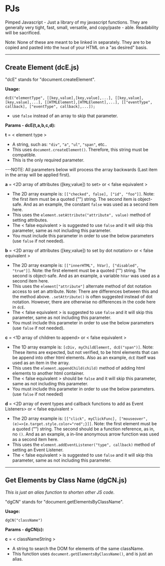# PJs
Pimped Javascript - Just a library of my javascript functions. They are generally very tight, fast, small, versatile, and copy/paste - able. Readability will be sacrificed.

Note: None of these are meant to be linked in separately. They are to be copied and pasted into the `head` of your HTML on a "as desired" basis.

<hr>

Create Element  (dcE.js)
------------------------
"dcE" stands for "document.createElement".


**Usage:**

`dcE("elementType", [[key,value],[key,value],...], [[key,value],[key,value],...], [[HTMLElement],[HTMLElement],...], [["eventType", callback], ["eventType", callback],...]);`
* use `false` instead of an array to skip that parameter.


**Params - dcE(t,a,b,c,d):**

**t**  = < element type >
* A string, such as: `"div"`, `"a"`, `"ul"`, `"span"`, etc..
* This uses `document.createElement()`. Therefore, this string must be compatible.
* This is the only required parameter.

---NOTE: All parameters below will process the array backwards (Last item in the array will be applied first).

**a** = <2D array of attributes ([key,value]) to set> or < false equivalent >
* The 2D array example is: `[["checked", false], ["id", "foo"]]`. Note: the first item must be a quoted ("") string. The second item is object-safe. And as an example, the constant `false` was used as a second item here.
* This uses the `element.setAttribute("attribute", value)`  method of setting attributes.
* The < false equivalent > is suggested to use `false` and it will skip this parameter, same as not including this parameter.
* You must include this parameter in order to use the below parameters (use `false` if not needed).

**b** = <2D array of attributes ([key,value]) to set by dot notation> or < false equivalent >
* The 2D array example is: `[["innerHTML", hVar], ["disabled", "true"]]`. Note: the first element must be a quoted ("") string. The second is object-safe. And as an example, a variable `hVar` was used as a second item here.
* This uses the `element["attribute"]` alternate method of dot notation access to set an attribute. Note: There are differences between this and the method above. `.setAttribute()` is often suggested instead of dot notation. However, there are otherwise no differences in the code here in `dcE`.
* The < false equivalent > is suggested to use `false` and it will skip this parameter, same as not including this parameter.
* You must include this parameter in order to use the below parameters (use `false` if not needed).

**c** = <1D array of children to append> or < false equivalent >
* The 1D array example is: `[cDiv, myChildElement, dcE("span")]`. Note: These items are expected, but not verified, to be html elements that can be append into other html elements. Also as an example, `dcE` itself was used as an item in the array.
* This uses the `element.appendChild(child)` method of adding html elements to another html container.
* The < false equivalent > should be `false` and it will skip this parameter, same as not including this parameter.
* You must include this parameter in order to use the below parameters. (use `false` if not needed)

**d** = <2D array of event types and callback functions to add as Event Listeners> or < false equivalent >
* The 2D array example is: `[["click", myClickFunc], ["mouseover", (e)=>{e.target.style.color="red";}]]`. Note: the first element must be a quoted ("") string. The second should be a function reference, as in, no `()`.  And as an example, a in-line anonymous arrow function was used as a second item here.
* This uses the `element.addEventListener("type", callback)` method of setting an Event Listener.
* The < false equivalent > is suggested to use `false` and it will skip this parameter, same as not including this parameter.

<hr>

Get Elements by Class Name  (dgCN.js)
------------------------
*This is just an alias function to shorten other JS code.*

"dgCN" stands for "document.getElementsByClassName".


**Usage:**

`dgCN("className")`


**Params - dgCN(c):**

**c** = < classNameString >
* A string to search the DOM for elements of the same className.
* This function uses `document.getElementsByClassName()`, and is just an alias.

